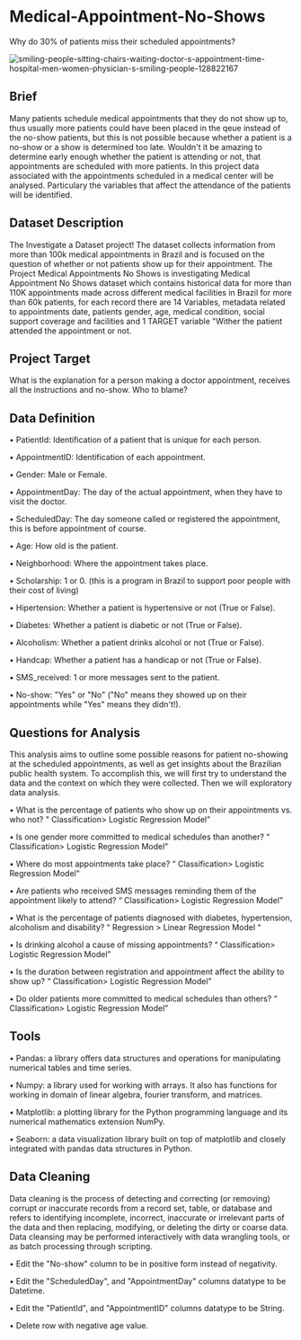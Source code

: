 # Medical-Appointment-No-Shows
Why do 30% of patients miss their scheduled appointments?


![smiling-people-sitting-chairs-waiting-doctor-s-appointment-time-hospital-men-women-physician-s-smiling-people-128822167](https://user-images.githubusercontent.com/43109841/136189062-f12e5ee9-263d-4e89-b880-7d490a880175.jpeg)


## Brief 
Many patients schedule medical appointments that they do not show up to, thus usually more patients could have been placed in the qeue instead of the no-show patients, but this is not possible because whether a patient is a no-show or a show is determined too late. Wouldn't it be amazing to determine early enough whether the patient is attending or not, that appointments are scheduled with more patients. In this project data associated with the appointments scheduled in a medical center will be analysed. Particulary the variables that affect the attendance of the patients will be identified.

## Dataset Description
The Investigate a Dataset project! The dataset collects information from more than 100k medical appointments in Brazil and is focused on the question of whether or not patients show up for their appointment. The Project Medical Appointments No Shows is investigating Medical Appointment No Shows dataset which contains historical data for more than 110K appointments made across different medical facilities in Brazil for more than 60k patients, for each record there are 14 Variables, metadata related to appointments date, patients gender, age, medical condition, social support coverage and facilities and 1 TARGET variable "Wither the patient attended the appointment or not.

## Project Target
What is the explanation for a person making a doctor appointment, receives all the instructions and no-show. Who to blame?

## Data Definition
•	PatientId: Identification of a patient that is unique for each person.

•	AppointmentID: Identification of each appointment.

•	Gender: Male or Female.

•	AppointmentDay: The day of the actual appointment, when they have to visit the doctor.

•	ScheduledDay: The day someone called or registered the appointment, this is before appointment of course.

•	Age: How old is the patient.

•	Neighborhood: Where the appointment takes place.

•	Scholarship: 1 or 0. (this is a program in Brazil to support poor people with their cost of living)

•	Hipertension: Whether a patient is hypertensive or not (True or False).

•	Diabetes: Whether a patient is diabetic or not (True or False).

•	Alcoholism: Whether a patient drinks alcohol or not (True or False).

•	Handcap: Whether a patient has a handicap or not (True or False).

•	SMS_received: 1 or more messages sent to the patient.

•	No-show: "Yes" or "No" ("No" means they showed up on their appointments while "Yes" means they didn't!).


## Questions for Analysis
This analysis aims to outline some possible reasons for patient no-showing at the scheduled appointments, as well as get insights about the Brazilian public health system. To accomplish this, we will first try to understand the data and the context on which they were collected. Then we will exploratory data analysis.

•	What is the percentage of patients who show up on their appointments vs. who not? " Classification> Logistic Regression Model”

•	Is one gender more committed to medical schedules than another? “ Classification> Logistic Regression Model”

•	Where do most appointments take place? “ Classification> Logistic Regression Model”

•	Are patients who received SMS messages reminding them of the appointment likely to attend? “ Classification> Logistic Regression Model”

•	What is the percentage of patients diagnosed with diabetes, hypertension, alcoholism and disability? “ Regression > Linear Regression Model “

•	Is drinking alcohol a cause of missing appointments? “ Classification> Logistic Regression Model”

•	Is the duration between registration and appointment affect the ability to show up? “ Classification> Logistic Regression Model”

•	Do older patients more committed to medical schedules than others? “ Classification> Logistic Regression Model”


## Tools 
•	Pandas: a library offers data structures and operations for manipulating numerical tables and time series.

•	Numpy: a library used for working with arrays. It also has functions for working in domain of linear algebra, fourier transform, and matrices.

•	Matplotlib: a plotting library for the Python programming language and its numerical mathematics extension NumPy.

•	Seaborn: a data visualization library built on top of matplotlib and closely integrated with pandas data structures in Python.

## Data Cleaning 
Data cleaning is the process of detecting and correcting (or removing) corrupt or inaccurate records from a record set, table, or database and refers to identifying incomplete, incorrect, inaccurate or irrelevant parts of the data and then replacing, modifying, or deleting the dirty or coarse data. 
Data cleansing may be performed interactively with data wrangling tools, or as batch processing through scripting.

•	Edit the "No-show" column to be in positive form instead of negativity.

•	Edit the "ScheduledDay", and "AppointmentDay" columns datatype to be Datetime.

•	Edit the "PatientId", and "AppointmentID" columns datatype to be String.

•	Delete row with negative age value.



